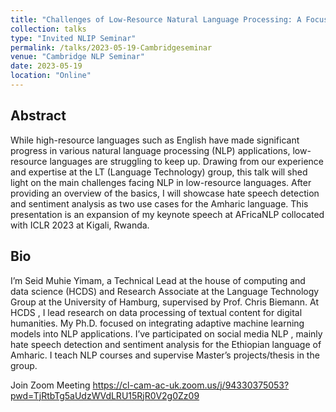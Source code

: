 ```yaml
---
title: "Challenges of Low-Resource Natural Language Processing: A Focus on Sentiment Analysis and Hate Speech Detection in Amharic"
collection: talks
type: "Invited NLIP Seminar"
permalink: /talks/2023-05-19-Cambridgeseminar
venue: "Cambridge NLP Seminar"
date: 2023-05-19
location: "Online"
---
```



## Abstract 
While high-resource languages such as English have made significant progress in various natural language processing (NLP) applications, low-resource languages are struggling to keep up. Drawing from our experience and expertise at the LT (Language Technology) group, this talk will shed light on the main challenges facing NLP in low-resource languages. After providing an overview of the basics, I will showcase hate speech detection and sentiment analysis as two use cases for the Amharic language. This presentation is an expansion of my keynote speech at AFricaNLP collocated with ICLR 2023 at Kigali, Rwanda.

## Bio

I’m Seid Muhie Yimam, a Technical Lead at the house of computing and data science (HCDS) and Research Associate at the Language Technology Group at the University of Hamburg, supervised by Prof. Chris Biemann. At HCDS , I lead research on data processing of textual content for digital humanities. My Ph.D. focused on integrating adaptive machine learning models into NLP applications. I’ve participated on social media NLP , mainly hate speech detection and sentiment analysis for the Ethiopian language of Amharic. I teach NLP courses and supervise Master’s projects/thesis in the group.


Join Zoom Meeting https://cl-cam-ac-uk.zoom.us/j/94330375053?pwd=TjRtbTg5aUdzWVdLRU15RjR0V2g0Zz09
